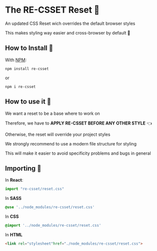 # The RE-CSSET Reset 🤌

An updated CSS Reset wich overrides the default browser styles

This makes styling way easier and cross-browser by default 👏

## How to Install 💅

With [NPM](http://npmjs.com):

```command
npm install re-csset
```
or

```command
npm i re-csset
```

## How to use it 💅

We want a reset to be a base where to work on

Therefore, we have to **APPLY RE-CSSET BEFORE ANY OTHER STYLE** 👈

Otherwise, the reset will override your project styles

We strongly recommend to use a modern file structure for styling

This will make it easier to avoid specificity problems and bugs in general

## Importing 💅

In **React**:
```javascript
import "re-csset/reset.css"
```

In **SASS**
```scss
@use '../node_modules/re-csset/reset.css'
```

In **CSS**
```css
@import '../node_modules/re-csset/reset.css'
```

In **HTML**

```html
<link rel="stylesheet"href="./node_modules/re-csset/reset.css">
```
